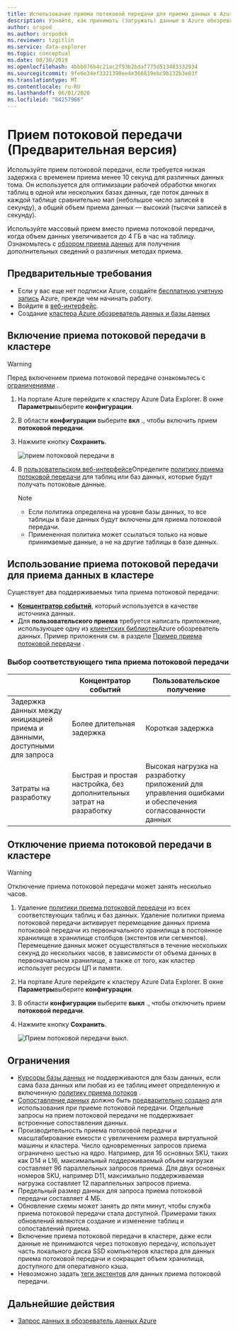 ```yaml
---
title: Использование приема потоковой передачи для приема данных в Azure обозреватель данных
description: Узнайте, как принимать (загружать) данные в Azure обозреватель данных с помощью приема потоковой передачи.
author: orspod
ms.author: orspodek
ms.reviewer: tzgitlin
ms.service: data-explorer
ms.topic: conceptual
ms.date: 08/30/2019
ms.openlocfilehash: 4bbb076b4c21ac2f93b2bdaf775d513483332934
ms.sourcegitcommit: 9fe6e34ef3321390ee4e366819ebc9b132b3e03f
ms.translationtype: MT
ms.contentlocale: ru-RU
ms.lasthandoff: 06/01/2020
ms.locfileid: "84257966"
---
```

# <a name="streaming-ingestion-preview"></a>Прием потоковой передачи (Предварительная версия)

Используйте прием потоковой передачи, если требуется низкая задержка с временем приема менее 10 секунд для различных данных тома. Он используется для оптимизации рабочей обработки многих таблиц в одной или нескольких базах данных, где поток данных в каждой таблице сравнительно мал (небольшое число записей в секунду), а общий объем приема данных — высокий (тысячи записей в секунду). 

Используйте массовый прием вместо приема потоковой передачи, когда объем данных увеличивается до 4 ГБ в час на таблицу. Ознакомьтесь с [обзором приема данных](ingest-data-overview.md) для получения дополнительных сведений о различных методах приема.

## <a name="prerequisites"></a>Предварительные требования

* Если у вас еще нет подписки Azure, создайте [бесплатную учетную запись](https://azure.microsoft.com/free/) Azure, прежде чем начинать работу.
* Войдите в [веб-интерфейс](https://dataexplorer.azure.com/).
* Создание [кластера Azure обозреватель данных и базы данных](create-cluster-database-portal.md)

## <a name="enable-streaming-ingestion-on-your-cluster"></a>Включение приема потоковой передачи в кластере

> [!WARNING]
> Перед включением приема потоковой передаче ознакомьтесь с [ограничениями](#limitations) .

1. На портале Azure перейдите к кластеру Azure Data Explorer. В окне **Параметры**выберите **конфигурации**. 
1. В области **конфигурации** выберите **вкл** ., чтобы включить прием **потоковой передачи**.
1. Нажмите кнопку **Сохранить**.
 
    ![прием потоковой передачи в](media/ingest-data-streaming/streaming-ingestion-on.png)
 
1. В [пользовательском веб-интерфейсе](https://dataexplorer.azure.com/)Определите [политику приема потоковой передачи](kusto/management/streamingingestionpolicy.md) для таблиц или баз данных, которые будут получать потоковые данные. 

    > [!NOTE]
    > * Если политика определена на уровне базы данных, то все таблицы в базе данных будут включены для приема потоковой передачи.
    > * Примененная политика может ссылаться только на новые принимаемые данные, а не на другие таблицы в базе данных.

## <a name="use-streaming-ingestion-to-ingest-data-to-your-cluster"></a>Использование приема потоковой передачи для приема данных в кластере

Существует два поддерживаемых типа приема потоковой передачи:

* [**Концентратор событий**](ingest-data-event-hub.md), который используется в качестве источника данных.
* Для **пользовательского приема** требуется написать приложение, использующее одну из [клиентских библиотек](kusto/api/client-libraries.md)Azure обозреватель данных. Пример приложения см. в разделе [Пример приема потоковой передачи](https://github.com/Azure/azure-kusto-samples-dotnet/tree/master/client/StreamingIngestionSample) .

### <a name="choose-the-appropriate-streaming-ingestion-type"></a>Выбор соответствующего типа приема потоковой передачи

|   |Концентратор событий  |Пользовательское получение  |
|---------|---------|---------|
|Задержка данных между инициацией приема и данными, доступными для запроса   |    Более длительная задержка     |   Короткая задержка      |
|Затраты на разработку    |   Быстрая и простая настройка, без дополнительных затрат на разработку    |   Высокая нагрузка на разработку приложений для управления ошибками и обеспечения согласованности данных     |

## <a name="disable-streaming-ingestion-on-your-cluster"></a>Отключение приема потоковой передачи в кластере

> [!WARNING]
> Отключение приема потоковой передачи может занять несколько часов.

1. Удаление [политики приема потоковой передачи](kusto/management/streamingingestionpolicy.md) из всех соответствующих таблиц и баз данных. Удаление политики приема потоковой передачи активирует перемещение данных приема потоковой передачи из первоначального хранилища в постоянное хранилище в хранилище столбцов (экстентов или сегментов). Перемещение данных может осуществляться в течение нескольких секунд до нескольких часов, в зависимости от объема данных в первоначальном хранилище, а также от того, как кластер использует ресурсы ЦП и памяти.
1. На портале Azure перейдите к кластеру Azure Data Explorer. В окне **Параметры**выберите **конфигурации**.
1. В области **конфигурации** выберите **выкл** ., чтобы отключить прием **потоковой передачи**.
1. Нажмите кнопку **Сохранить**.

    ![Прием потоковой передачи выкл.](media/ingest-data-streaming/streaming-ingestion-off.png)

## <a name="limitations"></a>Ограничения

* [Курсоры базы данных](kusto/management/databasecursor.md) не поддерживаются для базы данных, если сама база данных или любая из ее таблиц имеет определенную и включенную [политику приема потоков](kusto/management/streamingingestionpolicy.md) .
* [Сопоставление данных](kusto/management/mappings.md) должно быть [предварительно создано](kusto/management/create-ingestion-mapping-command.md) для использования при приеме потоковой передачи. Отдельные запросы на прием потоковой передачи не поддерживает встроенные сопоставления данных.
* Производительность приема потоковой передачи и масштабирование емкости с увеличением размера виртуальной машины и кластера. Число одновременных запросов приема ограничено шестью на ядро. Например, для 16 основных SKU, таких как D14 и L16, максимальный поддерживаемый объем нагрузки составляет 96 параллельных запросов приема. Для двух основных номеров SKU, например D11, максимально поддерживаемая нагрузка составляет 12 параллельных запросов приема.
* Предельный размер данных для запроса приема потоковой передачи составляет 4 МБ.
* Обновление схемы может занять до пяти минут, чтобы служба приема потоковой передачи стала доступной. Примерами таких обновлений являются создание и изменение таблиц и сопоставлений приема. 
* Включение приема потоковой передачи в кластере, даже если данные не принимаются через потоковую передачу, использует часть локального диска SSD компьютеров кластера для данных приема потоковой передачи и сокращает объем хранилища, доступного для оперативного кэша.
* Невозможно задать [теги экстентов](kusto/management/extents-overview.md#extent-tagging) для данных приема потоковой передачи.

## <a name="next-steps"></a>Дальнейшие действия

* [Запрос данных в обозреватель данных Azure](web-query-data.md)
